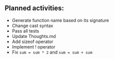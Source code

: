 ## Planned activities:

- Generate function name based on its signature
- Change cast syntax
- Pass all tests
- Update Thoughts.md
- Add sizeof operator
- Implement ! operator
- Fix `sum = sum * 2` and `sum = sum + sum`
